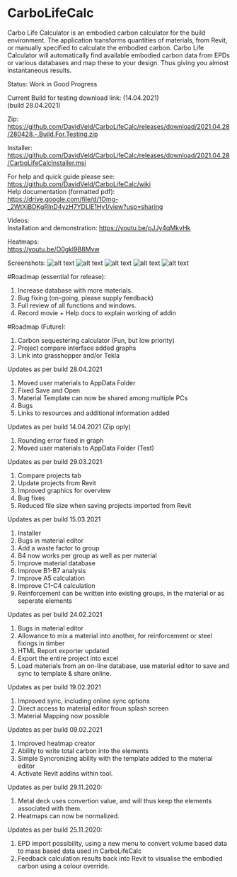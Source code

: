 # CarboLifeCalc
Carbo Life Calculator is an embodied carbon calculator for the build
environment. The application transforms quantities of materials, from
Revit, or manually specified to calculate the embodied carbon. Carbo
Life Calculator will automatically find available embodied carbon data
from EPDs or various databases and map these to your design. Thus
giving you almost instantaneous results.

Status: Work in Good Progress

Current Build for testing download link: (14.04.2021)  
(build 28.04.2021)  

Zip:  
https://github.com/DavidVeld/CarboLifeCalc/releases/download/2021.04.28/280428.-.Build.For.Testing.zip

Installer:  
https://github.com/DavidVeld/CarboLifeCalc/releases/download/2021.04.28/CarboLifeCalcInstaller.msi


For help and quick guide please see:  
https://github.com/DavidVeld/CarboLifeCalc/wiki  
Help documentation (formatted pdf):  
https://drive.google.com/file/d/1Omg-_2WtXjBDKgRInD4yzH7YDLlE1Hy1/view?usp=sharing  

Videos:  
Installation and demonstration:
https://youtu.be/pJJy4qMkvHk

Heatmaps:  
https://youtu.be/O0gkl9B8Mvw



Screenshots:
![alt text](https://www.davidveld.nl/img/carbocalc/bim1.jpg)
![alt text](https://www.davidveld.nl/img/carbocalc/CarboCalc1.png)
![alt text](https://www.davidveld.nl/img/carbocalc/CarboCalc2.png)
![alt text](https://www.davidveld.nl/img/carbocalc/CarboCalc3.png)
![alt text](https://www.davidveld.nl/img/carbocalc/CarboCalc4.png)

#Roadmap (essential for release):
1. Increase database with more materials.
2. Bug fixing (on-going, please supply feedback)
3. Full review of all functions and windows.
4. Record movie + Help docs to explain working of addin

#Roadmap (Future):
1. Carbon sequestering calculator (Fun, but low priority)
2. Project compare interface added graphs
3. Link into grasshopper and/or Tekla

Updates as per build 28.04.2021
1. Moved user materials to AppData Folder
2. Fixed Save and Open 
3. Material Template can now be shared among multiple PCs
4. Bugs 
5. Links to resources and additional information added

Updates as per build 14.04.2021 (Zip oply)  
1. Rounding error fixed in graph   
2. Moved user materials to AppData Folder (Test)  

Updates as per build 29.03.2021
1. Compare projects tab  
2. Update projects from Revit  
3. Improved graphics for overview  
4. Bug fixes  
5. Reduced file size when saving projects imported from Revit  

Updates as per build 15.03.2021
1. Installer
2. Bugs in material editor 
3. Add a waste factor to group
4. B4 now works per group as well as per material
5. Improve material database
6. Improve B1-B7 analysis
7. Improve A5 calculation
8. Improve C1-C4 calculation
9. Reinforcement can be written into existing groups, in the material or as seperate elements

Updates as per build 24.02.2021  
1. Bugs in material editor  
2. Allowance to mix a material into another, for reinforcement or steel fixings in timber  
4. HTML Report exporter updated  
5. Export the entire project into excel  
6. Load materials from an on-line database, use material editor to save and sync to template & share online.   

Updates as per build 19.02.2021
1. Improved sync, including online sync options
2. Direct access to material editor froun splash screen
3. Material Mapping now possible

Updates as per build 09.02.2021
1. Improved heatmap creator
2. Ability to write total carbon into the elements
3. Simple Syncronizing ability with the template added to the material editor
4. Activate Revit addins within tool.

Updates as per build 29.11.2020:
1. Metal deck uses convertion value, and will thus keep the elements associated with them. 
2. Heatmaps can now be normalized.

Updates as per build 25.11.2020:
1. EPD import possibility, using a new menu to convert volume based data to mass based data used in CarboLifeCalc
2. Feedback calculation results back into Revit to visualise the embodied carbon using a colour override.
